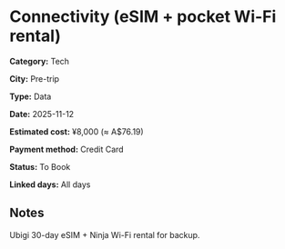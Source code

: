 # Connectivity (eSIM + pocket Wi-Fi rental)

**Category:** Tech

**City:** Pre-trip

**Type:** Data

**Date:** 2025-11-12

**Estimated cost:** ¥8,000 (≈ A$76.19)

**Payment method:** Credit Card

**Status:** To Book

**Linked days:** All days

## Notes
Ubigi 30-day eSIM + Ninja Wi-Fi rental for backup.
